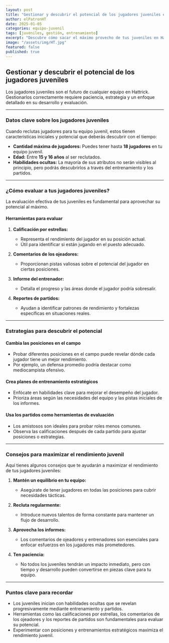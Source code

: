 ```yaml
---
layout: post
title: "Gestionar y descubrir el potencial de los jugadores juveniles en Hattrick"
author: elPatronHT
date: 2025-01-05
categories: equipo-juvenil
tags: [juveniles, gestión, entrenamiento]
excerpt: "Descubre cómo sacar el máximo provecho de tus juveniles en Hattrick con estrategias de evaluación y entrenamiento."
image: "/assets/img/HT.jpg"
featured: false
published: true
---
```


## Gestionar y descubrir el potencial de los jugadores juveniles

Los jugadores juveniles son el futuro de cualquier equipo en Hattrick. Gestionarlos correctamente requiere paciencia, estrategia y un enfoque detallado en su desarrollo y evaluación.

---

### Datos clave sobre los jugadores juveniles

Cuando reclutas jugadores para tu equipo juvenil, estos tienen características iniciales y potencial que deberás descubrir con el tiempo:

- **Cantidad máxima de jugadores:** Puedes tener hasta **18 jugadores** en tu equipo juvenil.
- **Edad:** Entre **15 y 16 años** al ser reclutados.
- **Habilidades ocultas:** La mayoría de sus atributos no serán visibles al principio, pero podrás descubrirlos a través del entrenamiento y los partidos.

---

### ¿Cómo evaluar a tus jugadores juveniles?

La evaluación efectiva de tus juveniles es fundamental para aprovechar su potencial al máximo.

#### Herramientas para evaluar

1. **Calificación por estrellas:**
   - Representa el rendimiento del jugador en su posición actual.
   - Útil para identificar si están jugando en el puesto adecuado.

2. **Comentarios de los ojeadores:**
   - Proporcionan pistas valiosas sobre el potencial del jugador en ciertas posiciones.

3. **Informe del entrenador:**
   - Detalla el progreso y las áreas donde el jugador podría sobresalir.

4. **Reportes de partidos:**
   - Ayudan a identificar patrones de rendimiento y fortalezas específicas en situaciones reales.

---

### Estrategias para descubrir el potencial

#### Cambia las posiciones en el campo

- Probar diferentes posiciones en el campo puede revelar dónde cada jugador tiene un mejor rendimiento.
- Por ejemplo, un defensa promedio podría destacar como mediocampista ofensivo.

#### Crea planes de entrenamiento estratégicos

- Enfócate en habilidades clave para mejorar el desempeño del jugador.
- Prioriza áreas según las necesidades del equipo y las pistas iniciales de los informes.

#### Usa los partidos como herramientas de evaluación

- Los amistosos son ideales para probar roles menos comunes.
- Observa las calificaciones después de cada partido para ajustar posiciones o estrategias.

---

### Consejos para maximizar el rendimiento juvenil

Aquí tienes algunos consejos que te ayudarán a maximizar el rendimiento de tus jugadores juveniles:

1. **Mantén un equilibrio en tu equipo:**
   - Asegúrate de tener jugadores en todas las posiciones para cubrir necesidades tácticas.

2. **Recluta regularmente:**
   - Introduce nuevos talentos de forma constante para mantener un flujo de desarrollo.

3. **Aprovecha los informes:**
   - Los comentarios de ojeadores y entrenadores son esenciales para enfocar esfuerzos en los jugadores más prometedores.

4. **Ten paciencia:**
   - No todos los juveniles tendrán un impacto inmediato, pero con tiempo y desarrollo pueden convertirse en piezas clave para tu equipo.

---

### Puntos clave para recordar

- Los juveniles inician con habilidades ocultas que se revelan progresivamente mediante entrenamiento y partidos.
- Herramientas como las calificaciones por estrellas, los comentarios de los ojeadores y los reportes de partidos son fundamentales para evaluar su potencial.
- Experimentar con posiciones y entrenamientos estratégicos maximiza el rendimiento juvenil.
